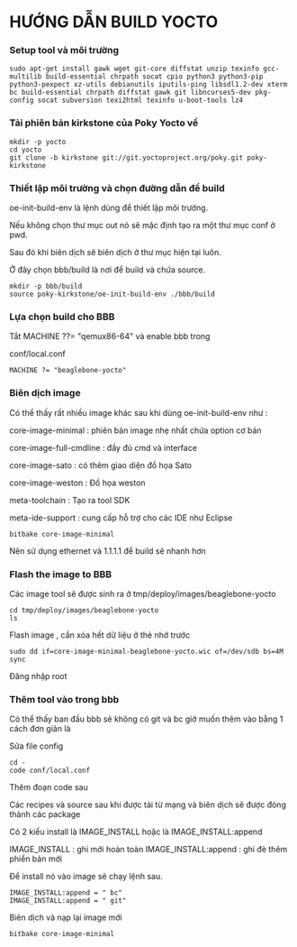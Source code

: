# HƯỚNG DẪN BUILD YOCTO 

### Setup tool và môi trường
```
sudo apt-get install gawk wget git-core diffstat unzip texinfo gcc-multilib build-essential chrpath socat cpio python3 python3-pip python3-pexpect xz-utils debianutils iputils-ping libsdl1.2-dev xterm bc build-essential chrpath diffstat gawk git libncurses5-dev pkg-config socat subversion texi2html texinfo u-boot-tools lz4
```

### Tải phiên bản kirkstone của Poky Yocto về
```
mkdir -p yocto 
cd yocto
git clone -b kirkstone git://git.yoctoproject.org/poky.git poky-kirkstone
```

### Thiết lập môi trường và chọn đường dẫn để build 

oe-init-build-env là lệnh dùng để thiết lập môi trường.

Nếu không chọn thư mục out nó sẽ mặc định tạo ra một thư mục conf ở pwd.

Sau đó khi biên dịch sẽ biên dịch ở thư mục hiện tại luôn.

Ở đây chọn bbb/build là nơi để build và chứa source.
```
mkdir -p bbb/build
source poky-kirkstone/oe-init-build-env ./bbb/build
```


### Lựa chọn build cho BBB

Tắt MACHINE ??= "qemux86-64" và enable bbb trong 

conf/local.conf
```
MACHINE ?= "beaglebone-yocto"
```


### Biên dịch image 
Có thể thấy rất nhiều image khác sau khi dùng oe-init-build-env như :

core-image-minimal : phiên bản image nhẹ nhất chứa option cơ bản 

core-image-full-cmdline : đầy đủ cmd và interface

core-image-sato : có thêm giao diện đồ họa Sato 

core-image-weston : Đồ họa weston 

meta-toolchain : Tạo ra tool SDK

meta-ide-support : cung cấp hỗ trợ cho các IDE như Eclipse

```
bitbake core-image-minimal
```
Nên sử dụng ethernet và 1.1.1.1 để build sẽ nhanh hơn

### Flash the image to BBB
Các image tool sẽ được sinh ra ở tmp/deploy/images/beaglebone-yocto

```
cd tmp/deploy/images/beaglebone-yocto
ls
```

Flash image , cần xóa hết dữ liệu ở thẻ nhớ trước 
```
sudo dd if=core-image-minimal-beaglebone-yocto.wic of=/dev/sdb bs=4M
sync
```
Đăng nhập root

### Thêm tool vào trong bbb
Có thể thấy ban đầu bbb sẽ không có git và bc giờ muốn thêm vào bằng 1 cách đơn giản là

Sửa file config

```
cd -
code conf/local.conf
```
Thêm đoạn code sau 

Các recipes và source  sau khi được tải từ mạng và biên dịch sẽ được đóng thành các package 

Có 2 kiểu install là IMAGE_INSTALL hoặc là IMAGE_INSTALL:append 

IMAGE_INSTALL : ghi mới hoàn toàn
IMAGE_INSTALL:append : ghi đè thêm phiển bản mới 

Để install nó vào image sẽ chạy lệnh sau.

```
IMAGE_INSTALL:append = " bc"
IMAGE_INSTALL:append = " git"
```

Biên dịch và nạp lại image mới 

```
bitbake core-image-minimal
```
